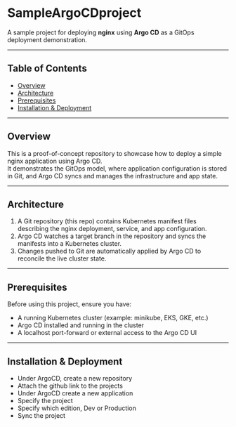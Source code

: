 # SampleArgoCDproject

A sample project for deploying **nginx** using **Argo CD** as a GitOps deployment demonstration.

---

## Table of Contents

- [Overview](#overview)  
- [Architecture](#architecture)  
- [Prerequisites](#prerequisites)  
- [Installation & Deployment](#installation--deployment)  



---

## Overview

This is a proof-of-concept repository to showcase how to deploy a simple nginx application using Argo CD.  
It demonstrates the GitOps model, where application configuration is stored in Git, and Argo CD syncs and manages the infrastructure and app state.

---

## Architecture

1. A Git repository (this repo) contains Kubernetes manifest files describing the nginx deployment, service, and app configuration.  
2. Argo CD watches a target branch in the repository and syncs the manifests into a Kubernetes cluster.  
3. Changes pushed to Git are automatically applied by Argo CD to reconcile the live cluster state.

---

## Prerequisites

Before using this project, ensure you have:

- A running Kubernetes cluster (example: minikube, EKS, GKE, etc.)  
- Argo CD installed and running in the cluster  
- A localhost port-forward or external access to the Argo CD UI  

---

## Installation & Deployment
- Under ArgoCD, create a new repository
- Attach the github link to the projects
- Under ArgoCD create a new application
- Specify the project
- Specify which edition, Dev or Production
- Sync the project
